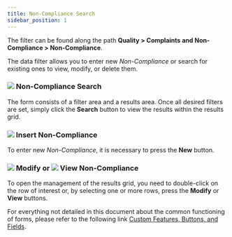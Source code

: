 ```yaml
---
title: Non-Compliance Search 
sidebar_position: 1
---
```


The filter can be found along the path **Quality > Complaints and Non-Compliance > Non-Compliance**.

The data filter allows you to enter new *Non-Compliance* or search for existing ones to view, modify, or delete them.

### ![](/img/neutral/common/search.png) Non-Compliance Search 

The form consists of a filter area and a results area. Once all desired filters are set, simply click the **Search** button to view the results within the results grid.

### ![](/img/neutral/common/new.png) Insert Non-Compliance

To enter new *Non-Compliance*, it is necessary to press the **New** button.

### ![](/img/neutral/common/edit.png) Modify or ![](/img/neutral/common/view.png) View Non-Compliance 

To open the management of the results grid, you need to double-click on the row of interest or, by selecting one or more rows, press the **Modify** or **View** buttons.

For everything not detailed in this document about the common functioning of forms, please refer to the following link [Custom Features, Buttons, and Fields](/docs/guide/common).
